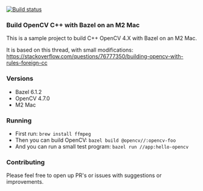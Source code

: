 [![Build status](https://github.com/jparismorgan/bazel-opencv/actions/workflows/ci.yaml/badge.svg?branch=main)](https://github.com/jparismorgan/bazel-opencv/actions/workflows/ci.yaml)

### Build OpenCV C++ with Bazel on an M2 Mac
This is a sample project to build C++ OpenCV 4.X with Bazel on an M2 Mac.

It is based on this thread, with small modifications: https://stackoverflow.com/questions/76777350/building-opencv-with-rules-foreign-cc

### Versions
- Bazel 6.1.2
- OpenCV 4.7.0
- M2 Mac

### Running
- First run: `brew install ffmpeg`
- Then you can build OpenCV: `bazel build @opencv//:opencv-foo`
- And you can run a small test program: `bazel run //app:hello-opencv`

### Contributing
Please feel free to open up PR's or issues with suggestions or improvements.